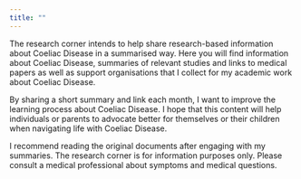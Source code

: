 ```yaml
---
title: ""
---
```


The research corner intends to help share research-based information about Coeliac Disease in a summarised way. 
Here you will find information about Coeliac Disease, summaries of relevant studies and links to medical papers as well as support organisations that I collect for my academic work about Coeliac Disease.

By sharing a short summary and link each month, I want to improve the learning process about Coeliac Disease. I hope that this content will help individuals or parents to advocate better for themselves or their children when navigating life with Coeliac Disease. 

I recommend reading the original documents after engaging with my summaries. The research corner is for information purposes only. Please consult a medical professional about symptoms and medical questions.
